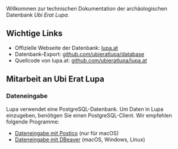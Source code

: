 Willkommen zur technischen Dokumentation der archäologischen Datenbank *Ubi Erat Lupa*.

## Wichtige Links

- Offizielle Webseite der Datenbank: [lupa.at](http://lupa.at/)
- Datenbank-Export: [github.com/ubieratlupa/database](https://github.com/ubieratlupa/database)
- Quellcode von lupa.at: [github.com/ubieratlupa/lupa.at](https://github.com/ubieratlupa/lupa.at)

## Mitarbeit an Ubi Erat Lupa

### Dateneingabe

Lupa verwendet eine PostgreSQL-Datenbank. Um Daten in Lupa einzugeben, benötigen Sie einen PostgreSQL-Client.
Wir empfehlen folgende Programme:

- [Dateneingabe mit Postico](connect-postico) (nur für macOS)
- [Dateneingabe mit DBeaver](connect-dbeaver) (macOS, Windows, Linux)
